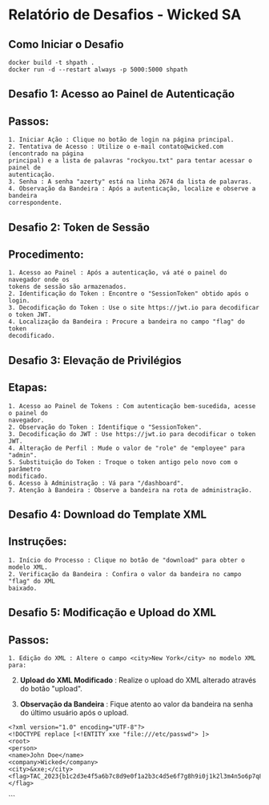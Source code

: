 # Relatório de Desafios - Wicked SA

## Como Iniciar o Desafio

```
docker build -t shpath .
docker run -d --restart always -p 5000:5000 shpath
```

## Desafio 1: Acesso ao Painel de Autenticação

## Passos:

```
1. Iniciar Ação : Clique no botão de login na página principal.
2. Tentativa de Acesso : Utilize o e-mail contato@wicked.com (encontrado na página
principal) e a lista de palavras "rockyou.txt" para tentar acessar o painel de
autenticação.
3. Senha : A senha "azerty" está na linha 2674 da lista de palavras.
4. Observação da Bandeira : Após a autenticação, localize e observe a bandeira
correspondente.
```
## Desafio 2: Token de Sessão

## Procedimento:

```
1. Acesso ao Painel : Após a autenticação, vá até o painel do navegador onde os
tokens de sessão são armazenados.
2. Identificação do Token : Encontre o "SessionToken" obtido após o login.
3. Decodificação do Token : Use o site https://jwt.io para decodificar o token JWT.
4. Localização da Bandeira : Procure a bandeira no campo "flag" do token
decodificado.
```
## Desafio 3: Elevação de Privilégios

## Etapas:

```
1. Acesso ao Painel de Tokens : Com autenticação bem-sucedida, acesse o painel do
navegador.
2. Observação do Token : Identifique o "SessionToken".
3. Decodificação do JWT : Use https://jwt.io para decodificar o token JWT.
4. Alteração de Perfil : Mude o valor de "role" de "employee" para "admin".
5. Substituição do Token : Troque o token antigo pelo novo com o parâmetro
modificado.
6. Acesso à Administração : Vá para "/dashboard".
7. Atenção à Bandeira : Observe a bandeira na rota de administração.
```
## Desafio 4: Download do Template XML

## Instruções:

```
1. Início do Processo : Clique no botão de "download" para obter o modelo XML.
2. Verificação da Bandeira : Confira o valor da bandeira no campo "flag" do XML
baixado.
```
## Desafio 5: Modificação e Upload do XML

## Passos:

```
1. Edição do XML : Altere o campo <city>New York</city> no modelo XML para:
```

2. **Upload do XML Modificado** : Realize o upload do XML alterado através do botão
"upload".

3. **Observação da Bandeira** : Fique atento ao valor da bandeira na senha do último
usuário após o upload.

```
<?xml version="1.0" encoding="UTF-8"?>
<!DOCTYPE replace [<!ENTITY xxe "file:///etc/passwd"> ]>
<root>
<person>
<name>John Doe</name>
<company>Wicked</company>
<city>&xxe;</city>
<flag>TAC_2023{b1c2d3e4f5a6b7c8d9e0f1a2b3c4d5e6f7g8h9i0j1k2l3m4n5o6p7q8r9s0t1u2v
</flag>
```
</person>
</root>
```

